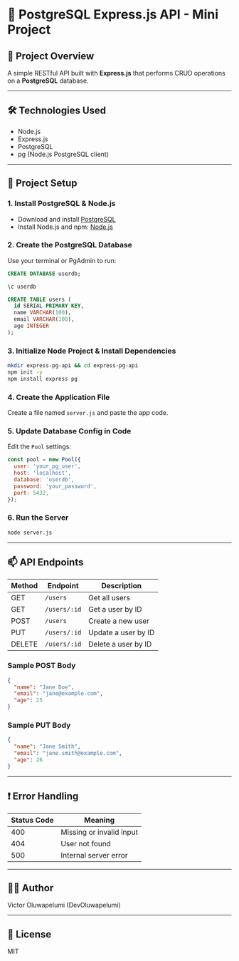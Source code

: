 # 📘 PostgreSQL Express.js API - Mini Project

## 🚀 Project Overview
A simple RESTful API built with **Express.js** that performs CRUD operations on a **PostgreSQL** database.

---

## 🛠️ Technologies Used
- Node.js
- Express.js
- PostgreSQL
- pg (Node.js PostgreSQL client)

---

## 📂 Project Setup

### 1. Install PostgreSQL & Node.js
- Download and install [PostgreSQL](https://www.postgresql.org/download/)
- Install Node.js and npm: [Node.js](https://nodejs.org)

### 2. Create the PostgreSQL Database
Use your terminal or PgAdmin to run:
```sql
CREATE DATABASE userdb;

\c userdb

CREATE TABLE users (
  id SERIAL PRIMARY KEY,
  name VARCHAR(100),
  email VARCHAR(100),
  age INTEGER
);
```

### 3. Initialize Node Project & Install Dependencies
```bash
mkdir express-pg-api && cd express-pg-api
npm init -y
npm install express pg
```

### 4. Create the Application File
Create a file named `server.js` and paste the app code.

### 5. Update Database Config in Code
Edit the `Pool` settings:
```js
const pool = new Pool({
  user: 'your_pg_user',
  host: 'localhost',
  database: 'userdb',
  password: 'your_password',
  port: 5432,
});
```

### 6. Run the Server
```bash
node server.js
```

---

## 📫 API Endpoints

| Method | Endpoint         | Description             |
|--------|------------------|-------------------------|
| GET    | `/users`         | Get all users           |
| GET    | `/users/:id`     | Get a user by ID        |
| POST   | `/users`         | Create a new user       |
| PUT    | `/users/:id`     | Update a user by ID     |
| DELETE | `/users/:id`     | Delete a user by ID     |

### Sample POST Body
```json
{
  "name": "Jane Doe",
  "email": "jane@example.com",
  "age": 25
}
```

### Sample PUT Body
```json
{
  "name": "Jane Smith",
  "email": "jane.smith@example.com",
  "age": 26
}
```

---

## ❗ Error Handling
| Status Code | Meaning                       |
|-------------|-------------------------------|
| 400         | Missing or invalid input      |
| 404         | User not found                |
| 500         | Internal server error         |

---

## 👨‍💻 Author
Victor Oluwapelumi (DevOluwapelumi)

---

## 📄 License
MIT
